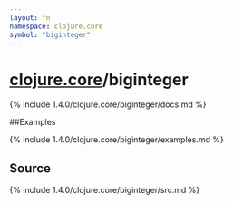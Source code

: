 ```yaml
---
layout: fn
namespace: clojure.core
symbol: "biginteger"
---
```


# [clojure.core](../)/biginteger

{% include 1.4.0/clojure.core/biginteger/docs.md %}

##Examples

{% include 1.4.0/clojure.core/biginteger/examples.md %}
## Source
{% include 1.4.0/clojure.core/biginteger/src.md %}

